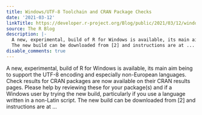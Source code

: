 ```yaml
---
title: Windows/UTF-8 Toolchain and CRAN Package Checks
date: '2021-03-12'
linkTitle: https://developer.r-project.org/Blog/public/2021/03/12/windows/utf-8-toolchain-and-cran-package-checks/
source: The R Blog
description: |-
  A new, experimental, build of R for Windows is available, its main aim being to support the UTF-8 encoding and especially non-European languages. Check results for CRAN packages are now available on their CRAN results pages. Please help by reviewing these for your package(s) and if a Windows user by trying the new build, particularly if you use a language written in a non-Latin script.
  The new build can be downloaded from [2] and instructions are at ...
disable_comments: true
---
```

A new, experimental, build of R for Windows is available, its main aim being to support the UTF-8 encoding and especially non-European languages. Check results for CRAN packages are now available on their CRAN results pages. Please help by reviewing these for your package(s) and if a Windows user by trying the new build, particularly if you use a language written in a non-Latin script.
The new build can be downloaded from [2] and instructions are at ...